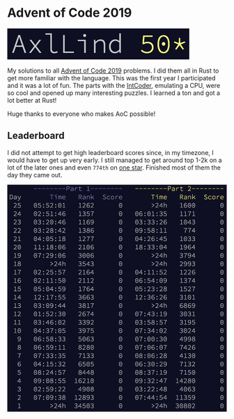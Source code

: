 # Advent of Code 2019
![all stars](./screenshots/all_stars.png)

My solutions to all [Advent of Code 2019](https://adventofcode.com/2019) problems. I did them all in Rust to get more familiar with the language. This was the first year I participated and it was a lot of fun. The parts with the [IntCoder](./src/intcoder.rs), emulating a CPU, were so cool and opened up many interesting puzzles. I learned a ton and got a lot better at Rust!

Huge thanks to everyone who makes AoC possible!

## Leaderboard
I did not attempt to get high leaderboard scores since, in my timezone, I would have to get up very early. I still managed to get around top 1-2k on a lot of the later ones and even `774th` on [one star](./src/bin/22.rs). Finished most of them the day they came out.

![leaderboard](./screenshots/leaderboard.png)
